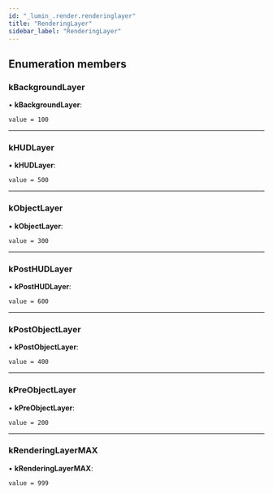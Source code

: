 ```yaml
---
id: "_lumin_.render.renderinglayer"
title: "RenderingLayer"
sidebar_label: "RenderingLayer"
---
```


## Enumeration members

###  kBackgroundLayer

• **kBackgroundLayer**:

`value = 100`

___

###  kHUDLayer

• **kHUDLayer**:

`value = 500`

___

###  kObjectLayer

• **kObjectLayer**:

`value = 300`

___

###  kPostHUDLayer

• **kPostHUDLayer**:

`value = 600`

___

###  kPostObjectLayer

• **kPostObjectLayer**:

`value = 400`

___

###  kPreObjectLayer

• **kPreObjectLayer**:

`value = 200`

___

###  kRenderingLayerMAX

• **kRenderingLayerMAX**:

`value = 999`
